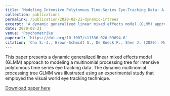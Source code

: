 ```yaml
---
title: "Modeling Intensive Polytomous Time-Series Eye-Tracking Data: A Dynamic Tree-Based Item Response Model."
collection: publications
permalink: /publication/2020-02-21-dynamic-irtrees
excerpt: 'A dynamic generalized linear mixed effects model (GLMM) approach to modeling a multinomial processing tree for intensive polytomous time series eye tracking data.'
date: 2020-02-21
venue: 'Psychometrika'
paperurl: 'https://doi.org/10.1007/s11336-020-09694-6'
citation: 'Cho S.-J., Brown-Schmidt S., De Boeck P., Shen J. (2020). Modeling Intensive Polytomous Time-Series Eye-Tracking Data: A Dynamic Tree-Based Item Response Model. <i>Psychometrika, 85</i>, 154–184. doi:10.1007/s11336-020-09694-6<br>'
---
```

This paper presents a dynamic generalized linear mixed effects model
(GLMM) approach to modeling a multinomial processing tree for intensive polytomous
time series eye tracking data. The dynamic multinomial processing tree GLMM was
illustrated using an experimental study that employed the visual world eye tracking
technique. 

[Download paper here](https://drive.google.com/file/d/1NSCQnBQ_twaLSJfXjj0ZUwkXz49pz4PM/view?usp=sharing)

